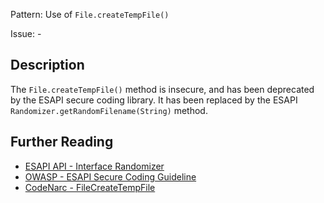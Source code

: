 Pattern: Use of `File.createTempFile()`

Issue: -

## Description

The `File.createTempFile()` method is insecure, and has been deprecated by the ESAPI secure coding library. It has been replaced by the ESAPI `Randomizer.getRandomFilename(String)` method.

## Further Reading

* [ESAPI API - Interface Randomizer](https://static.javadoc.io/org.owasp.esapi/esapi/2.1.0.1/org/owasp/esapi/Randomizer.html)
* [OWASP - ESAPI Secure Coding Guideline](https://www.owasp.org/index.php/ESAPI_Secure_Coding_Guideline#Banned_APIs)
* [CodeNarc - FileCreateTempFile](http://codenarc.sourceforge.net/codenarc-rules-security.html#FileCreateTempFile)